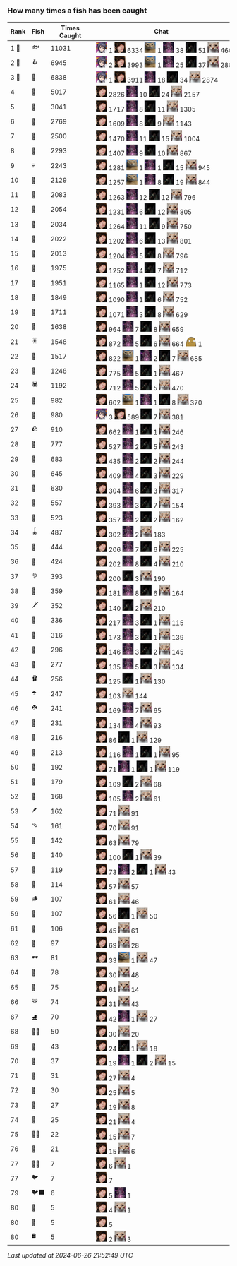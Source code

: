 ### How many times a fish has been caught
| Rank | Fish | Times Caught | Chat |
|------|--------|-----------|-------|
| 1 🥇  | 🐟 | 11031 |<span style='white-space: nowrap;'> <img src='https://raw.githubusercontent.com/blableblup/gofish/main/images/players/ajspyman.png'> 1  <img src='https://raw.githubusercontent.com/blableblup/gofish/main/images/players/breadworms.png'> 6334  <img src='https://raw.githubusercontent.com/blableblup/gofish/main/images/players/d_egree.png'> 1  <img src='https://raw.githubusercontent.com/blableblup/gofish/main/images/players/julialuxel.png'> 38  <img src='https://raw.githubusercontent.com/blableblup/gofish/main/images/players/ovrht.png'> 51  <img src='https://raw.githubusercontent.com/blableblup/gofish/main/images/players/psp1g.png'> 4606 </span>|
| 2 🥈  | 🪝 | 6945 |<span style='white-space: nowrap;'> <img src='https://raw.githubusercontent.com/blableblup/gofish/main/images/players/ajspyman.png'> 2  <img src='https://raw.githubusercontent.com/blableblup/gofish/main/images/players/breadworms.png'> 3993  <img src='https://raw.githubusercontent.com/blableblup/gofish/main/images/players/d_egree.png'> 1  <img src='https://raw.githubusercontent.com/blableblup/gofish/main/images/players/julialuxel.png'> 25  <img src='https://raw.githubusercontent.com/blableblup/gofish/main/images/players/ovrht.png'> 37  <img src='https://raw.githubusercontent.com/blableblup/gofish/main/images/players/psp1g.png'> 2887 </span>|
| 3 🥉  | 🎏 | 6838 |<span style='white-space: nowrap;'> <img src='https://raw.githubusercontent.com/blableblup/gofish/main/images/players/ajspyman.png'> 1  <img src='https://raw.githubusercontent.com/blableblup/gofish/main/images/players/breadworms.png'> 3911  <img src='https://raw.githubusercontent.com/blableblup/gofish/main/images/players/julialuxel.png'> 18  <img src='https://raw.githubusercontent.com/blableblup/gofish/main/images/players/ovrht.png'> 34  <img src='https://raw.githubusercontent.com/blableblup/gofish/main/images/players/psp1g.png'> 2874 </span>|
| 4  | 🐚 | 5017 |<span style='white-space: nowrap;'> <img src='https://raw.githubusercontent.com/blableblup/gofish/main/images/players/breadworms.png'> 2826  <img src='https://raw.githubusercontent.com/blableblup/gofish/main/images/players/julialuxel.png'> 10  <img src='https://raw.githubusercontent.com/blableblup/gofish/main/images/players/ovrht.png'> 24  <img src='https://raw.githubusercontent.com/blableblup/gofish/main/images/players/psp1g.png'> 2157 </span>|
| 5  | 🦀 | 3041 |<span style='white-space: nowrap;'> <img src='https://raw.githubusercontent.com/blableblup/gofish/main/images/players/breadworms.png'> 1717  <img src='https://raw.githubusercontent.com/blableblup/gofish/main/images/players/julialuxel.png'> 8  <img src='https://raw.githubusercontent.com/blableblup/gofish/main/images/players/ovrht.png'> 11  <img src='https://raw.githubusercontent.com/blableblup/gofish/main/images/players/psp1g.png'> 1305 </span>|
| 6  | 🐸 | 2769 |<span style='white-space: nowrap;'> <img src='https://raw.githubusercontent.com/blableblup/gofish/main/images/players/breadworms.png'> 1609  <img src='https://raw.githubusercontent.com/blableblup/gofish/main/images/players/julialuxel.png'> 8  <img src='https://raw.githubusercontent.com/blableblup/gofish/main/images/players/ovrht.png'> 9  <img src='https://raw.githubusercontent.com/blableblup/gofish/main/images/players/psp1g.png'> 1143 </span>|
| 7  | 🦐 | 2500 |<span style='white-space: nowrap;'> <img src='https://raw.githubusercontent.com/blableblup/gofish/main/images/players/breadworms.png'> 1470  <img src='https://raw.githubusercontent.com/blableblup/gofish/main/images/players/julialuxel.png'> 11  <img src='https://raw.githubusercontent.com/blableblup/gofish/main/images/players/ovrht.png'> 15  <img src='https://raw.githubusercontent.com/blableblup/gofish/main/images/players/psp1g.png'> 1004 </span>|
| 8  | 🐢 | 2293 |<span style='white-space: nowrap;'> <img src='https://raw.githubusercontent.com/blableblup/gofish/main/images/players/breadworms.png'> 1407  <img src='https://raw.githubusercontent.com/blableblup/gofish/main/images/players/julialuxel.png'> 9  <img src='https://raw.githubusercontent.com/blableblup/gofish/main/images/players/ovrht.png'> 10  <img src='https://raw.githubusercontent.com/blableblup/gofish/main/images/players/psp1g.png'> 867 </span>|
| 9  | 💀 | 2243 |<span style='white-space: nowrap;'> <img src='https://raw.githubusercontent.com/blableblup/gofish/main/images/players/breadworms.png'> 1281  <img src='https://raw.githubusercontent.com/blableblup/gofish/main/images/players/d_egree.png'> 1  <img src='https://raw.githubusercontent.com/blableblup/gofish/main/images/players/julialuxel.png'> 1  <img src='https://raw.githubusercontent.com/blableblup/gofish/main/images/players/ovrht.png'> 15  <img src='https://raw.githubusercontent.com/blableblup/gofish/main/images/players/psp1g.png'> 945 </span>|
| 10  | 🦑 | 2129 |<span style='white-space: nowrap;'> <img src='https://raw.githubusercontent.com/blableblup/gofish/main/images/players/breadworms.png'> 1257  <img src='https://raw.githubusercontent.com/blableblup/gofish/main/images/players/d_egree.png'> 1  <img src='https://raw.githubusercontent.com/blableblup/gofish/main/images/players/julialuxel.png'> 8  <img src='https://raw.githubusercontent.com/blableblup/gofish/main/images/players/ovrht.png'> 19  <img src='https://raw.githubusercontent.com/blableblup/gofish/main/images/players/psp1g.png'> 844 </span>|
| 11  | 🦞 | 2083 |<span style='white-space: nowrap;'> <img src='https://raw.githubusercontent.com/blableblup/gofish/main/images/players/breadworms.png'> 1263  <img src='https://raw.githubusercontent.com/blableblup/gofish/main/images/players/julialuxel.png'> 12  <img src='https://raw.githubusercontent.com/blableblup/gofish/main/images/players/ovrht.png'> 12  <img src='https://raw.githubusercontent.com/blableblup/gofish/main/images/players/psp1g.png'> 796 </span>|
| 12  | 🦪 | 2054 |<span style='white-space: nowrap;'> <img src='https://raw.githubusercontent.com/blableblup/gofish/main/images/players/breadworms.png'> 1231  <img src='https://raw.githubusercontent.com/blableblup/gofish/main/images/players/julialuxel.png'> 6  <img src='https://raw.githubusercontent.com/blableblup/gofish/main/images/players/ovrht.png'> 12  <img src='https://raw.githubusercontent.com/blableblup/gofish/main/images/players/psp1g.png'> 805 </span>|
| 13  | 🐊 | 2034 |<span style='white-space: nowrap;'> <img src='https://raw.githubusercontent.com/blableblup/gofish/main/images/players/breadworms.png'> 1264  <img src='https://raw.githubusercontent.com/blableblup/gofish/main/images/players/julialuxel.png'> 11  <img src='https://raw.githubusercontent.com/blableblup/gofish/main/images/players/ovrht.png'> 9  <img src='https://raw.githubusercontent.com/blableblup/gofish/main/images/players/psp1g.png'> 750 </span>|
| 14  | 🐬 | 2022 |<span style='white-space: nowrap;'> <img src='https://raw.githubusercontent.com/blableblup/gofish/main/images/players/breadworms.png'> 1202  <img src='https://raw.githubusercontent.com/blableblup/gofish/main/images/players/julialuxel.png'> 6  <img src='https://raw.githubusercontent.com/blableblup/gofish/main/images/players/ovrht.png'> 13  <img src='https://raw.githubusercontent.com/blableblup/gofish/main/images/players/psp1g.png'> 801 </span>|
| 15  | 🐙 | 2013 |<span style='white-space: nowrap;'> <img src='https://raw.githubusercontent.com/blableblup/gofish/main/images/players/breadworms.png'> 1204  <img src='https://raw.githubusercontent.com/blableblup/gofish/main/images/players/julialuxel.png'> 5  <img src='https://raw.githubusercontent.com/blableblup/gofish/main/images/players/ovrht.png'> 8  <img src='https://raw.githubusercontent.com/blableblup/gofish/main/images/players/psp1g.png'> 796 </span>|
| 16  | 🐋 | 1975 |<span style='white-space: nowrap;'> <img src='https://raw.githubusercontent.com/blableblup/gofish/main/images/players/breadworms.png'> 1252  <img src='https://raw.githubusercontent.com/blableblup/gofish/main/images/players/julialuxel.png'> 4  <img src='https://raw.githubusercontent.com/blableblup/gofish/main/images/players/ovrht.png'> 7  <img src='https://raw.githubusercontent.com/blableblup/gofish/main/images/players/psp1g.png'> 712 </span>|
| 17  | 🧦 | 1951 |<span style='white-space: nowrap;'> <img src='https://raw.githubusercontent.com/blableblup/gofish/main/images/players/breadworms.png'> 1165  <img src='https://raw.githubusercontent.com/blableblup/gofish/main/images/players/julialuxel.png'> 1  <img src='https://raw.githubusercontent.com/blableblup/gofish/main/images/players/ovrht.png'> 12  <img src='https://raw.githubusercontent.com/blableblup/gofish/main/images/players/psp1g.png'> 773 </span>|
| 18  | 🐠 | 1849 |<span style='white-space: nowrap;'> <img src='https://raw.githubusercontent.com/blableblup/gofish/main/images/players/breadworms.png'> 1090  <img src='https://raw.githubusercontent.com/blableblup/gofish/main/images/players/julialuxel.png'> 1  <img src='https://raw.githubusercontent.com/blableblup/gofish/main/images/players/ovrht.png'> 6  <img src='https://raw.githubusercontent.com/blableblup/gofish/main/images/players/psp1g.png'> 752 </span>|
| 19  | 🐡 | 1711 |<span style='white-space: nowrap;'> <img src='https://raw.githubusercontent.com/blableblup/gofish/main/images/players/breadworms.png'> 1071  <img src='https://raw.githubusercontent.com/blableblup/gofish/main/images/players/julialuxel.png'> 3  <img src='https://raw.githubusercontent.com/blableblup/gofish/main/images/players/ovrht.png'> 8  <img src='https://raw.githubusercontent.com/blableblup/gofish/main/images/players/psp1g.png'> 629 </span>|
| 20  | 🪸 | 1638 |<span style='white-space: nowrap;'> <img src='https://raw.githubusercontent.com/blableblup/gofish/main/images/players/breadworms.png'> 964  <img src='https://raw.githubusercontent.com/blableblup/gofish/main/images/players/julialuxel.png'> 7  <img src='https://raw.githubusercontent.com/blableblup/gofish/main/images/players/ovrht.png'> 8  <img src='https://raw.githubusercontent.com/blableblup/gofish/main/images/players/psp1g.png'> 659 </span>|
| 21  | 🪳 | 1548 |<span style='white-space: nowrap;'> <img src='https://raw.githubusercontent.com/blableblup/gofish/main/images/players/breadworms.png'> 872  <img src='https://raw.githubusercontent.com/blableblup/gofish/main/images/players/julialuxel.png'> 5  <img src='https://raw.githubusercontent.com/blableblup/gofish/main/images/players/ovrht.png'> 6  <img src='https://raw.githubusercontent.com/blableblup/gofish/main/images/players/psp1g.png'> 664  <img src='https://raw.githubusercontent.com/blableblup/gofish/main/images/players/ryanpotat.png'> 1 </span>|
| 22  | 🌿 | 1517 |<span style='white-space: nowrap;'> <img src='https://raw.githubusercontent.com/blableblup/gofish/main/images/players/breadworms.png'> 822  <img src='https://raw.githubusercontent.com/blableblup/gofish/main/images/players/d_egree.png'> 1  <img src='https://raw.githubusercontent.com/blableblup/gofish/main/images/players/julialuxel.png'> 2  <img src='https://raw.githubusercontent.com/blableblup/gofish/main/images/players/ovrht.png'> 7  <img src='https://raw.githubusercontent.com/blableblup/gofish/main/images/players/psp1g.png'> 685 </span>|
| 23  | 🐍 | 1248 |<span style='white-space: nowrap;'> <img src='https://raw.githubusercontent.com/blableblup/gofish/main/images/players/breadworms.png'> 775  <img src='https://raw.githubusercontent.com/blableblup/gofish/main/images/players/julialuxel.png'> 5  <img src='https://raw.githubusercontent.com/blableblup/gofish/main/images/players/ovrht.png'> 1  <img src='https://raw.githubusercontent.com/blableblup/gofish/main/images/players/psp1g.png'> 467 </span>|
| 24  | 🕷️ | 1192 |<span style='white-space: nowrap;'> <img src='https://raw.githubusercontent.com/blableblup/gofish/main/images/players/breadworms.png'> 712  <img src='https://raw.githubusercontent.com/blableblup/gofish/main/images/players/julialuxel.png'> 5  <img src='https://raw.githubusercontent.com/blableblup/gofish/main/images/players/ovrht.png'> 5  <img src='https://raw.githubusercontent.com/blableblup/gofish/main/images/players/psp1g.png'> 470 </span>|
| 25  | 🐌 | 982 |<span style='white-space: nowrap;'> <img src='https://raw.githubusercontent.com/blableblup/gofish/main/images/players/breadworms.png'> 602  <img src='https://raw.githubusercontent.com/blableblup/gofish/main/images/players/d_egree.png'> 1  <img src='https://raw.githubusercontent.com/blableblup/gofish/main/images/players/julialuxel.png'> 1  <img src='https://raw.githubusercontent.com/blableblup/gofish/main/images/players/ovrht.png'> 8  <img src='https://raw.githubusercontent.com/blableblup/gofish/main/images/players/psp1g.png'> 370 </span>|
| 26  | 🧽 | 980 |<span style='white-space: nowrap;'> <img src='https://raw.githubusercontent.com/blableblup/gofish/main/images/players/ajspyman.png'> 3  <img src='https://raw.githubusercontent.com/blableblup/gofish/main/images/players/breadworms.png'> 589  <img src='https://raw.githubusercontent.com/blableblup/gofish/main/images/players/ovrht.png'> 7  <img src='https://raw.githubusercontent.com/blableblup/gofish/main/images/players/psp1g.png'> 381 </span>|
| 27  | 🪨 | 910 |<span style='white-space: nowrap;'> <img src='https://raw.githubusercontent.com/blableblup/gofish/main/images/players/breadworms.png'> 662  <img src='https://raw.githubusercontent.com/blableblup/gofish/main/images/players/julialuxel.png'> 1  <img src='https://raw.githubusercontent.com/blableblup/gofish/main/images/players/ovrht.png'> 1  <img src='https://raw.githubusercontent.com/blableblup/gofish/main/images/players/psp1g.png'> 246 </span>|
| 28  | 🦈 | 777 |<span style='white-space: nowrap;'> <img src='https://raw.githubusercontent.com/blableblup/gofish/main/images/players/breadworms.png'> 527  <img src='https://raw.githubusercontent.com/blableblup/gofish/main/images/players/julialuxel.png'> 2  <img src='https://raw.githubusercontent.com/blableblup/gofish/main/images/players/ovrht.png'> 5  <img src='https://raw.githubusercontent.com/blableblup/gofish/main/images/players/psp1g.png'> 243 </span>|
| 29  | 🐳 | 683 |<span style='white-space: nowrap;'> <img src='https://raw.githubusercontent.com/blableblup/gofish/main/images/players/breadworms.png'> 435  <img src='https://raw.githubusercontent.com/blableblup/gofish/main/images/players/julialuxel.png'> 2  <img src='https://raw.githubusercontent.com/blableblup/gofish/main/images/players/ovrht.png'> 2  <img src='https://raw.githubusercontent.com/blableblup/gofish/main/images/players/psp1g.png'> 244 </span>|
| 30  | 🦕 | 645 |<span style='white-space: nowrap;'> <img src='https://raw.githubusercontent.com/blableblup/gofish/main/images/players/breadworms.png'> 409  <img src='https://raw.githubusercontent.com/blableblup/gofish/main/images/players/julialuxel.png'> 4  <img src='https://raw.githubusercontent.com/blableblup/gofish/main/images/players/ovrht.png'> 3  <img src='https://raw.githubusercontent.com/blableblup/gofish/main/images/players/psp1g.png'> 229 </span>|
| 31  | 🥫 | 630 |<span style='white-space: nowrap;'> <img src='https://raw.githubusercontent.com/blableblup/gofish/main/images/players/breadworms.png'> 304  <img src='https://raw.githubusercontent.com/blableblup/gofish/main/images/players/julialuxel.png'> 6  <img src='https://raw.githubusercontent.com/blableblup/gofish/main/images/players/ovrht.png'> 3  <img src='https://raw.githubusercontent.com/blableblup/gofish/main/images/players/psp1g.png'> 317 </span>|
| 32  | 🍬 | 557 |<span style='white-space: nowrap;'> <img src='https://raw.githubusercontent.com/blableblup/gofish/main/images/players/breadworms.png'> 393  <img src='https://raw.githubusercontent.com/blableblup/gofish/main/images/players/julialuxel.png'> 3  <img src='https://raw.githubusercontent.com/blableblup/gofish/main/images/players/ovrht.png'> 7  <img src='https://raw.githubusercontent.com/blableblup/gofish/main/images/players/psp1g.png'> 154 </span>|
| 33  | 🐉 | 523 |<span style='white-space: nowrap;'> <img src='https://raw.githubusercontent.com/blableblup/gofish/main/images/players/breadworms.png'> 357  <img src='https://raw.githubusercontent.com/blableblup/gofish/main/images/players/julialuxel.png'> 2  <img src='https://raw.githubusercontent.com/blableblup/gofish/main/images/players/ovrht.png'> 2  <img src='https://raw.githubusercontent.com/blableblup/gofish/main/images/players/psp1g.png'> 162 </span>|
| 34  | 🪀 | 487 |<span style='white-space: nowrap;'> <img src='https://raw.githubusercontent.com/blableblup/gofish/main/images/players/breadworms.png'> 302  <img src='https://raw.githubusercontent.com/blableblup/gofish/main/images/players/julialuxel.png'> 2  <img src='https://raw.githubusercontent.com/blableblup/gofish/main/images/players/psp1g.png'> 183 </span>|
| 35  | 👢 | 444 |<span style='white-space: nowrap;'> <img src='https://raw.githubusercontent.com/blableblup/gofish/main/images/players/breadworms.png'> 206  <img src='https://raw.githubusercontent.com/blableblup/gofish/main/images/players/julialuxel.png'> 7  <img src='https://raw.githubusercontent.com/blableblup/gofish/main/images/players/ovrht.png'> 6  <img src='https://raw.githubusercontent.com/blableblup/gofish/main/images/players/psp1g.png'> 225 </span>|
| 36  | 🦠 | 424 |<span style='white-space: nowrap;'> <img src='https://raw.githubusercontent.com/blableblup/gofish/main/images/players/breadworms.png'> 202  <img src='https://raw.githubusercontent.com/blableblup/gofish/main/images/players/julialuxel.png'> 8  <img src='https://raw.githubusercontent.com/blableblup/gofish/main/images/players/ovrht.png'> 4  <img src='https://raw.githubusercontent.com/blableblup/gofish/main/images/players/psp1g.png'> 210 </span>|
| 37  | 🪱 | 393 |<span style='white-space: nowrap;'> <img src='https://raw.githubusercontent.com/blableblup/gofish/main/images/players/breadworms.png'> 200  <img src='https://raw.githubusercontent.com/blableblup/gofish/main/images/players/ovrht.png'> 3  <img src='https://raw.githubusercontent.com/blableblup/gofish/main/images/players/psp1g.png'> 190 </span>|
| 38  | 🦭 | 359 |<span style='white-space: nowrap;'> <img src='https://raw.githubusercontent.com/blableblup/gofish/main/images/players/breadworms.png'> 181  <img src='https://raw.githubusercontent.com/blableblup/gofish/main/images/players/julialuxel.png'> 8  <img src='https://raw.githubusercontent.com/blableblup/gofish/main/images/players/ovrht.png'> 6  <img src='https://raw.githubusercontent.com/blableblup/gofish/main/images/players/psp1g.png'> 164 </span>|
| 39  | 🗡️ | 352 |<span style='white-space: nowrap;'> <img src='https://raw.githubusercontent.com/blableblup/gofish/main/images/players/breadworms.png'> 140  <img src='https://raw.githubusercontent.com/blableblup/gofish/main/images/players/ovrht.png'> 2  <img src='https://raw.githubusercontent.com/blableblup/gofish/main/images/players/psp1g.png'> 210 </span>|
| 40  | 🦎 | 336 |<span style='white-space: nowrap;'> <img src='https://raw.githubusercontent.com/blableblup/gofish/main/images/players/breadworms.png'> 217  <img src='https://raw.githubusercontent.com/blableblup/gofish/main/images/players/julialuxel.png'> 3  <img src='https://raw.githubusercontent.com/blableblup/gofish/main/images/players/ovrht.png'> 1  <img src='https://raw.githubusercontent.com/blableblup/gofish/main/images/players/psp1g.png'> 115 </span>|
| 41  | 🍄 | 316 |<span style='white-space: nowrap;'> <img src='https://raw.githubusercontent.com/blableblup/gofish/main/images/players/breadworms.png'> 173  <img src='https://raw.githubusercontent.com/blableblup/gofish/main/images/players/julialuxel.png'> 3  <img src='https://raw.githubusercontent.com/blableblup/gofish/main/images/players/ovrht.png'> 1  <img src='https://raw.githubusercontent.com/blableblup/gofish/main/images/players/psp1g.png'> 139 </span>|
| 42  | 🧤 | 296 |<span style='white-space: nowrap;'> <img src='https://raw.githubusercontent.com/blableblup/gofish/main/images/players/breadworms.png'> 146  <img src='https://raw.githubusercontent.com/blableblup/gofish/main/images/players/julialuxel.png'> 3  <img src='https://raw.githubusercontent.com/blableblup/gofish/main/images/players/ovrht.png'> 2  <img src='https://raw.githubusercontent.com/blableblup/gofish/main/images/players/psp1g.png'> 145 </span>|
| 43  | 🦦 | 277 |<span style='white-space: nowrap;'> <img src='https://raw.githubusercontent.com/blableblup/gofish/main/images/players/breadworms.png'> 135  <img src='https://raw.githubusercontent.com/blableblup/gofish/main/images/players/julialuxel.png'> 5  <img src='https://raw.githubusercontent.com/blableblup/gofish/main/images/players/ovrht.png'> 3  <img src='https://raw.githubusercontent.com/blableblup/gofish/main/images/players/psp1g.png'> 134 </span>|
| 44  | 🩰 | 256 |<span style='white-space: nowrap;'> <img src='https://raw.githubusercontent.com/blableblup/gofish/main/images/players/breadworms.png'> 125  <img src='https://raw.githubusercontent.com/blableblup/gofish/main/images/players/ovrht.png'> 1  <img src='https://raw.githubusercontent.com/blableblup/gofish/main/images/players/psp1g.png'> 130 </span>|
| 45  | ☂️ | 247 |<span style='white-space: nowrap;'> <img src='https://raw.githubusercontent.com/blableblup/gofish/main/images/players/breadworms.png'> 103  <img src='https://raw.githubusercontent.com/blableblup/gofish/main/images/players/psp1g.png'> 144 </span>|
| 46  | ☘️ | 241 |<span style='white-space: nowrap;'> <img src='https://raw.githubusercontent.com/blableblup/gofish/main/images/players/breadworms.png'> 169  <img src='https://raw.githubusercontent.com/blableblup/gofish/main/images/players/julialuxel.png'> 7  <img src='https://raw.githubusercontent.com/blableblup/gofish/main/images/players/psp1g.png'> 65 </span>|
| 47  | 🧸 | 231 |<span style='white-space: nowrap;'> <img src='https://raw.githubusercontent.com/blableblup/gofish/main/images/players/breadworms.png'> 134  <img src='https://raw.githubusercontent.com/blableblup/gofish/main/images/players/julialuxel.png'> 4  <img src='https://raw.githubusercontent.com/blableblup/gofish/main/images/players/psp1g.png'> 93 </span>|
| 48  | 🥪 | 216 |<span style='white-space: nowrap;'> <img src='https://raw.githubusercontent.com/blableblup/gofish/main/images/players/breadworms.png'> 86  <img src='https://raw.githubusercontent.com/blableblup/gofish/main/images/players/ovrht.png'> 1  <img src='https://raw.githubusercontent.com/blableblup/gofish/main/images/players/psp1g.png'> 129 </span>|
| 49  | 🧊 | 213 |<span style='white-space: nowrap;'> <img src='https://raw.githubusercontent.com/blableblup/gofish/main/images/players/breadworms.png'> 116  <img src='https://raw.githubusercontent.com/blableblup/gofish/main/images/players/julialuxel.png'> 1  <img src='https://raw.githubusercontent.com/blableblup/gofish/main/images/players/ovrht.png'> 1  <img src='https://raw.githubusercontent.com/blableblup/gofish/main/images/players/psp1g.png'> 95 </span>|
| 50  | 👟 | 192 |<span style='white-space: nowrap;'> <img src='https://raw.githubusercontent.com/blableblup/gofish/main/images/players/breadworms.png'> 71  <img src='https://raw.githubusercontent.com/blableblup/gofish/main/images/players/julialuxel.png'> 1  <img src='https://raw.githubusercontent.com/blableblup/gofish/main/images/players/ovrht.png'> 1  <img src='https://raw.githubusercontent.com/blableblup/gofish/main/images/players/psp1g.png'> 119 </span>|
| 51  | 🧟 | 179 |<span style='white-space: nowrap;'> <img src='https://raw.githubusercontent.com/blableblup/gofish/main/images/players/breadworms.png'> 109  <img src='https://raw.githubusercontent.com/blableblup/gofish/main/images/players/ovrht.png'> 2  <img src='https://raw.githubusercontent.com/blableblup/gofish/main/images/players/psp1g.png'> 68 </span>|
| 52  | 🌹 | 168 |<span style='white-space: nowrap;'> <img src='https://raw.githubusercontent.com/blableblup/gofish/main/images/players/breadworms.png'> 105  <img src='https://raw.githubusercontent.com/blableblup/gofish/main/images/players/julialuxel.png'> 2  <img src='https://raw.githubusercontent.com/blableblup/gofish/main/images/players/psp1g.png'> 61 </span>|
| 53  | 🪶 | 162 |<span style='white-space: nowrap;'> <img src='https://raw.githubusercontent.com/blableblup/gofish/main/images/players/breadworms.png'> 71  <img src='https://raw.githubusercontent.com/blableblup/gofish/main/images/players/psp1g.png'> 91 </span>|
| 54  | 🩴 | 161 |<span style='white-space: nowrap;'> <img src='https://raw.githubusercontent.com/blableblup/gofish/main/images/players/breadworms.png'> 70  <img src='https://raw.githubusercontent.com/blableblup/gofish/main/images/players/psp1g.png'> 91 </span>|
| 55  | 🥒 | 142 |<span style='white-space: nowrap;'> <img src='https://raw.githubusercontent.com/blableblup/gofish/main/images/players/breadworms.png'> 63  <img src='https://raw.githubusercontent.com/blableblup/gofish/main/images/players/psp1g.png'> 79 </span>|
| 56  | 🎰 | 140 |<span style='white-space: nowrap;'> <img src='https://raw.githubusercontent.com/blableblup/gofish/main/images/players/breadworms.png'> 100  <img src='https://raw.githubusercontent.com/blableblup/gofish/main/images/players/ovrht.png'> 1  <img src='https://raw.githubusercontent.com/blableblup/gofish/main/images/players/psp1g.png'> 39 </span>|
| 57  | 🐧 | 119 |<span style='white-space: nowrap;'> <img src='https://raw.githubusercontent.com/blableblup/gofish/main/images/players/breadworms.png'> 73  <img src='https://raw.githubusercontent.com/blableblup/gofish/main/images/players/julialuxel.png'> 2  <img src='https://raw.githubusercontent.com/blableblup/gofish/main/images/players/ovrht.png'> 1  <img src='https://raw.githubusercontent.com/blableblup/gofish/main/images/players/psp1g.png'> 43 </span>|
| 58  | 🪼 | 114 |<span style='white-space: nowrap;'> <img src='https://raw.githubusercontent.com/blableblup/gofish/main/images/players/breadworms.png'> 57  <img src='https://raw.githubusercontent.com/blableblup/gofish/main/images/players/psp1g.png'> 57 </span>|
| 59  | 🪵 | 107 |<span style='white-space: nowrap;'> <img src='https://raw.githubusercontent.com/blableblup/gofish/main/images/players/breadworms.png'> 61  <img src='https://raw.githubusercontent.com/blableblup/gofish/main/images/players/psp1g.png'> 46 </span>|
| 59  | 👒 | 107 |<span style='white-space: nowrap;'> <img src='https://raw.githubusercontent.com/blableblup/gofish/main/images/players/breadworms.png'> 56  <img src='https://raw.githubusercontent.com/blableblup/gofish/main/images/players/ovrht.png'> 1  <img src='https://raw.githubusercontent.com/blableblup/gofish/main/images/players/psp1g.png'> 50 </span>|
| 61  | 🦆 | 106 |<span style='white-space: nowrap;'> <img src='https://raw.githubusercontent.com/blableblup/gofish/main/images/players/breadworms.png'> 45  <img src='https://raw.githubusercontent.com/blableblup/gofish/main/images/players/psp1g.png'> 61 </span>|
| 62  | 📱 | 97 |<span style='white-space: nowrap;'> <img src='https://raw.githubusercontent.com/blableblup/gofish/main/images/players/breadworms.png'> 69  <img src='https://raw.githubusercontent.com/blableblup/gofish/main/images/players/psp1g.png'> 28 </span>|
| 63  | 🕶️ | 81 |<span style='white-space: nowrap;'> <img src='https://raw.githubusercontent.com/blableblup/gofish/main/images/players/breadworms.png'> 33  <img src='https://raw.githubusercontent.com/blableblup/gofish/main/images/players/d_egree.png'> 1  <img src='https://raw.githubusercontent.com/blableblup/gofish/main/images/players/psp1g.png'> 47 </span>|
| 64  | 🧃 | 78 |<span style='white-space: nowrap;'> <img src='https://raw.githubusercontent.com/blableblup/gofish/main/images/players/breadworms.png'> 30  <img src='https://raw.githubusercontent.com/blableblup/gofish/main/images/players/psp1g.png'> 48 </span>|
| 65  | 🦫 | 75 |<span style='white-space: nowrap;'> <img src='https://raw.githubusercontent.com/blableblup/gofish/main/images/players/breadworms.png'> 61  <img src='https://raw.githubusercontent.com/blableblup/gofish/main/images/players/psp1g.png'> 14 </span>|
| 66  | 🩲 | 74 |<span style='white-space: nowrap;'> <img src='https://raw.githubusercontent.com/blableblup/gofish/main/images/players/breadworms.png'> 31  <img src='https://raw.githubusercontent.com/blableblup/gofish/main/images/players/psp1g.png'> 43 </span>|
| 67  | ⛸️ | 70 |<span style='white-space: nowrap;'> <img src='https://raw.githubusercontent.com/blableblup/gofish/main/images/players/breadworms.png'> 42  <img src='https://raw.githubusercontent.com/blableblup/gofish/main/images/players/julialuxel.png'> 1  <img src='https://raw.githubusercontent.com/blableblup/gofish/main/images/players/psp1g.png'> 27 </span>|
| 68  | 🧞‍♂ | 50 |<span style='white-space: nowrap;'> <img src='https://raw.githubusercontent.com/blableblup/gofish/main/images/players/breadworms.png'> 30  <img src='https://raw.githubusercontent.com/blableblup/gofish/main/images/players/psp1g.png'> 20 </span>|
| 69  | 👑 | 43 |<span style='white-space: nowrap;'> <img src='https://raw.githubusercontent.com/blableblup/gofish/main/images/players/breadworms.png'> 24  <img src='https://raw.githubusercontent.com/blableblup/gofish/main/images/players/ovrht.png'> 1  <img src='https://raw.githubusercontent.com/blableblup/gofish/main/images/players/psp1g.png'> 18 </span>|
| 70  | 🧣 | 37 |<span style='white-space: nowrap;'> <img src='https://raw.githubusercontent.com/blableblup/gofish/main/images/players/breadworms.png'> 19  <img src='https://raw.githubusercontent.com/blableblup/gofish/main/images/players/julialuxel.png'> 1  <img src='https://raw.githubusercontent.com/blableblup/gofish/main/images/players/ovrht.png'> 2  <img src='https://raw.githubusercontent.com/blableblup/gofish/main/images/players/psp1g.png'> 15 </span>|
| 71  | 🎱 | 31 |<span style='white-space: nowrap;'> <img src='https://raw.githubusercontent.com/blableblup/gofish/main/images/players/breadworms.png'> 27  <img src='https://raw.githubusercontent.com/blableblup/gofish/main/images/players/psp1g.png'> 4 </span>|
| 72  | 🪹 | 30 |<span style='white-space: nowrap;'> <img src='https://raw.githubusercontent.com/blableblup/gofish/main/images/players/breadworms.png'> 25  <img src='https://raw.githubusercontent.com/blableblup/gofish/main/images/players/psp1g.png'> 5 </span>|
| 73  | 🧵 | 27 |<span style='white-space: nowrap;'> <img src='https://raw.githubusercontent.com/blableblup/gofish/main/images/players/breadworms.png'> 19  <img src='https://raw.githubusercontent.com/blableblup/gofish/main/images/players/psp1g.png'> 8 </span>|
| 74  | 🪺 | 25 |<span style='white-space: nowrap;'> <img src='https://raw.githubusercontent.com/blableblup/gofish/main/images/players/breadworms.png'> 21  <img src='https://raw.githubusercontent.com/blableblup/gofish/main/images/players/psp1g.png'> 4 </span>|
| 75  | 🧜‍♀️ | 22 |<span style='white-space: nowrap;'> <img src='https://raw.githubusercontent.com/blableblup/gofish/main/images/players/breadworms.png'> 15  <img src='https://raw.githubusercontent.com/blableblup/gofish/main/images/players/psp1g.png'> 7 </span>|
| 76  | 🧭 | 21 |<span style='white-space: nowrap;'> <img src='https://raw.githubusercontent.com/blableblup/gofish/main/images/players/breadworms.png'> 15  <img src='https://raw.githubusercontent.com/blableblup/gofish/main/images/players/psp1g.png'> 6 </span>|
| 77  | 🐻‍❄ | 7 |<span style='white-space: nowrap;'> <img src='https://raw.githubusercontent.com/blableblup/gofish/main/images/players/breadworms.png'> 6  <img src='https://raw.githubusercontent.com/blableblup/gofish/main/images/players/psp1g.png'> 1 </span>|
| 77  | 🐦 | 7 |<span style='white-space: nowrap;'> <img src='https://raw.githubusercontent.com/blableblup/gofish/main/images/players/breadworms.png'> 7 </span>|
| 79  | 🐦‍⬛ | 6 |<span style='white-space: nowrap;'> <img src='https://raw.githubusercontent.com/blableblup/gofish/main/images/players/breadworms.png'> 5  <img src='https://raw.githubusercontent.com/blableblup/gofish/main/images/players/julialuxel.png'> 1 </span>|
| 80  | 🦇 | 5 |<span style='white-space: nowrap;'> <img src='https://raw.githubusercontent.com/blableblup/gofish/main/images/players/breadworms.png'> 4  <img src='https://raw.githubusercontent.com/blableblup/gofish/main/images/players/psp1g.png'> 1 </span>|
| 80  | 🌻 | 5 |<span style='white-space: nowrap;'> <img src='https://raw.githubusercontent.com/blableblup/gofish/main/images/players/breadworms.png'> 5 </span>|
| 80  | 🛢️ | 5 |<span style='white-space: nowrap;'> <img src='https://raw.githubusercontent.com/blableblup/gofish/main/images/players/breadworms.png'> 2  <img src='https://raw.githubusercontent.com/blableblup/gofish/main/images/players/psp1g.png'> 3 </span>|

_Last updated at 2024-06-26 21:52:49 UTC_
